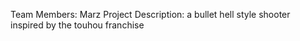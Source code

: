 Team Members: Marz
Project Description: a bullet hell style shooter inspired by the touhou franchise